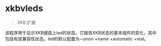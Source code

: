 # xkbvleds

> XKB 扩展

该程序用于显示XKB键盘上led的状态。它报告XKB状态的基本组件的变化，其中包括有效兼容性状态。led的默认配置为−union +name +automatic +real。
